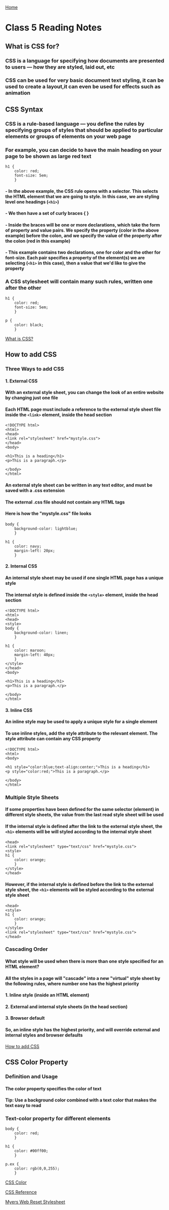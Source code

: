 [Home](https://pgmorales76.github.io/reading_notes/)

# Class 5 Reading Notes

## What is CSS for?

### CSS is a language for specifying how documents are presented to users — how they are styled, laid out, etc

### CSS can be used for very basic document text styling, it can be used to create a layout,it can even be used for effects such as animation

## CSS Syntax

### CSS is a rule-based language — you define the rules by specifying groups of styles that should be applied to particular elements or groups of elements on your web page

### For example, you can decide to have the main heading on your page to be shown as large red text

    h1 {
        color: red;
        font-size: 5em;
        }

#### - In the above example, the CSS rule opens with a selector. This selects the HTML element that we are going to style. In this case, we are styling level one headings (`<h1>`)

#### - We then have a set of curly braces { }

#### - Inside the braces will be one or more declarations, which take the form of property and value pairs. We specify the property (color in the above example) before the colon, and we specify the value of the property after the colon (red in this example)

#### - This example contains two declarations, one for color and the other for font-size. Each pair specifies a property of the element(s) we are selecting (`<h1>` in this case), then a value that we'd like to give the property

### A CSS stylesheet will contain many such rules, written one after the other

    h1 {
        color: red;
        font-size: 5em;
        }

    p {
        color: black;
        }

[What is CSS?](https://developer.mozilla.org/en-US/docs/Learn/CSS/First_steps/What_is_CSS)

## How to add CSS

### Three Ways to add CSS

#### 1. External CSS

#### With an external style sheet, you can change the look of an entire website by changing just one file

#### Each HTML page must include a reference to the external style sheet file inside the `<link>` element, inside the head section

    <!DOCTYPE html>
    <html>
    <head>
    <link rel="stylesheet" href="mystyle.css">
    </head>
    <body>

    <h1>This is a heading</h1>
    <p>This is a paragraph.</p>

    </body>
    </html>

#### An external style sheet can be written in any text editor, and must be saved with a .css extension

#### The external .css file should not contain any HTML tags

#### Here is how the "mystyle.css" file looks

    body {
        background-color: lightblue;
        }

    h1 {
        color: navy;
        margin-left: 20px;
        }

#### 2. Internal CSS

#### An internal style sheet may be used if one single HTML page has a unique style

#### The internal style is defined inside the `<style>` element, inside the head section

    <!DOCTYPE html>
    <html>
    <head>
    <style>
    body {
        background-color: linen;
        }

    h1 {
        color: maroon;
        margin-left: 40px;
        }
    </style>
    </head>
    <body>

    <h1>This is a heading</h1>
    <p>This is a paragraph.</p>

    </body>
    </html>

#### 3. Inline CSS

#### An inline style may be used to apply a unique style for a single element

#### To use inline styles, add the style attribute to the relevant element. The style attribute can contain any CSS property

    <!DOCTYPE html>
    <html>
    <body>

    <h1 style="color:blue;text-align:center;">This is a heading</h1>
    <p style="color:red;">This is a paragraph.</p>

    </body>
    </html>

### Multiple Style Sheets

#### If some properties have been defined for the same selector (element) in different style sheets, the value from the last read style sheet will be used

#### If the internal style is defined **after** the link to the external style sheet, the `<h1>` elements will be will styled according to the internal style sheet

    <head>
    <link rel="stylesheet" type="text/css" href="mystyle.css">
    <style>
    h1 {
        color: orange;
        }
    </style>
    </head>

#### However, if the internal style is defined **before** the link to the external style sheet, the `<h1>` elements will be styled according to the external style sheet

    <head>
    <style>
    h1 {
        color: orange;
        }
    </style>
    <link rel="stylesheet" type="text/css" href="mystyle.css">
    </head>

### Cascading Order

#### What style will be used when there is more than one style specified for an HTML element?

#### All the styles in a page will "cascade" into a new "virtual" style sheet by the following rules, where number one has the highest priority

#### 1. Inline style (inside an HTML element)

#### 2. External and internal style sheets (in the head section)

#### 3. Browser default

#### So, an inline style has the highest priority, and will override external and internal styles and browser defaults

[How to add CSS](https://www.w3schools.com/css/css_howto.asp)

## CSS Color Property

### Definition and Usage

#### The color property specifies the color of text

#### Tip: Use a background color combined with a text color that makes the text easy to read

### Text-color property for different elements

    body {
        color: red;
        }

    h1 {
        color: #00ff00;
        }

    p.ex {
        color: rgb(0,0,255);
        }

[CSS Color](https://www.w3schools.com/cssref/pr_text_color.asp)

[CSS Reference](https://developer.mozilla.org/en-US/docs/Web/CSS/Reference)

[Myers Web Reset Stylesheet](https://meyerweb.com/eric/tools/css/reset/)
